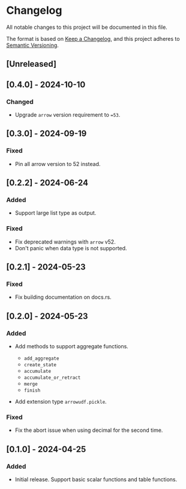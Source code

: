 # Changelog

All notable changes to this project will be documented in this file.

The format is based on [Keep a Changelog](https://keepachangelog.com/en/1.0.0/),
and this project adheres to [Semantic Versioning](https://semver.org/spec/v2.0.0.html).

## [Unreleased]

## [0.4.0] - 2024-10-10

### Changed

- Upgrade `arrow` version requirement to `=53`.

## [0.3.0] - 2024-09-19

### Fixed

- Pin all arrow version to 52 instead.

## [0.2.2] - 2024-06-24

### Added

- Support large list type as output.

### Fixed

- Fix deprecated warnings with `arrow` v52.
- Don't panic when data type is not supported.

## [0.2.1] - 2024-05-23

### Fixed

- Fix building documentation on docs.rs.

## [0.2.0] - 2024-05-23

### Added

- Add methods to support aggregate functions.
    - `add_aggregate`
    - `create_state`
    - `accumulate`
    - `accumulate_or_retract`
    - `merge`
    - `finish`

- Add extension type `arrowudf.pickle`.

### Fixed

- Fix the abort issue when using decimal for the second time.

## [0.1.0] - 2024-04-25

### Added

- Initial release. Support basic scalar functions and table functions.
